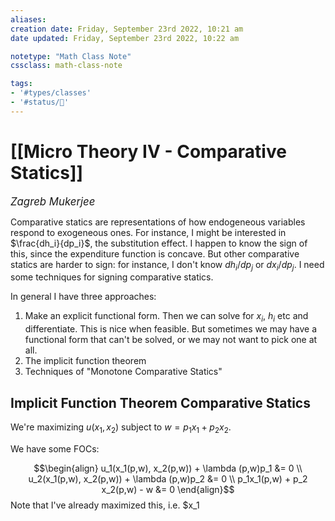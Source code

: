 ```yaml
---
aliases:
creation date: Friday, September 23rd 2022, 10:21 am
date updated: Friday, September 23rd 2022, 10:22 am

notetype: "Math Class Note"
cssclass: math-class-note

tags: 
- '#types/classes'
- '#status/🚧'
---
```


# [[Micro Theory IV - Comparative Statics]]
<span style = "font-size:120%"><i >Zagreb Mukerjee </i></span>

Comparative statics are representations of how endogeneous variables respond to exogeneous ones. For instance, I might be interested in $\frac{dh_i}{dp_i}$, the substitution effect. I happen to know the sign of this, since the expenditure function is concave. But other comparative statics are harder to sign: for instance, I don't know $dh_i/dp_j$ or $dx_i/dp_j$. I need some techniques for signing comparative statics. 

In general I have three approaches:
1) Make an explicit functional form. Then we can solve for $x_i$, $h_i$ etc and differentiate. This is nice when feasible. But sometimes we may have a functional form that can't be solved, or we may not want to pick one at all. 
2) The implicit function theorem
3) Techniques of "Monotone Comparative Statics"

## Implicit Function Theorem Comparative Statics

We're maximizing $u(x_1, x_2)$ subject to $w = p_1 x_1 + p_2 x_2$. 

We have some FOCs: 

$$\begin{align}
u_1(x_1(p,w), x_2(p,w)) + \lambda (p,w)p_1 &= 0 \\
u_2(x_1(p,w), x_2(p,w)) + \lambda (p,w)p_2 &= 0 \\
p_1x_1(p,w) + p_2 x_2(p,w) - w &= 0
\end{align}$$
Note that I've already maximized this, i.e. $x_1

